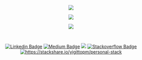 <!-- LAST VERSION -->
<p align="center">
  <a href="https://skillicons.dev">
    <img src="https://skillicons.dev/icons?i=go,js,ts,solidity" />
  </a>
</p>
<p align="center">
  <a href="https://skillicons.dev">
    <img src="https://skillicons.dev/icons?i=react,nestjs,express,spring,graphql" />
  </a>
</p>
<p align="center">
  <a href="https://skillicons.dev">
    <img src="https://skillicons.dev/icons?i=aws,googlecloud,kubernetes,docker,postgresql,mongodb" />
  </a>
</p>


<!--
<p align="center">
  <a href="https://skillicons.dev">
    <img src="https://skillicons.dev/icons?i=mongodb,rabbitmq,java,mysql,js,express,react,spring,redis,graphql,vuejs,ts,kafka,postgresql,python" />
  </a>
</p>
<p align="center">
  <a href="https://skillicons.dev">
    <img src="https://skillicons.dev/icons?i=aws,kubernetes,docker,go,solidity,nodejs,nestjs,googlecloud" />
  </a>
</p>
-->

<!--

<p align="center">
  <a href="https://skillicons.dev">
    <img src="https://skillicons.dev/icons?i=mongodb,rabbitmq,java,mysql,js,express,react,spring,redis,graphql,vuejs,ts,kafka,postgresql,python" />
  </a>
</p>
<p align="center">
  <a href="https://skillicons.dev">
    <img src="https://skillicons.dev/icons?i=aws,kubernetes,docker,go,nodejs,nestjs,solidity" />
  </a>
</p>
<div>
  <div align="center">
    <a href="https://aws.amazon.com/" target="_blank"> 
      <img src="https://www.vectorlogo.zone/logos/amazon_aws/amazon_aws-icon.svg" alt="aws" width="40" height="40"/> 
    </a>
    <a href="https://dev.mysql.com/doc/" target="_blank"> 
      <img src="https://www.vectorlogo.zone/logos/mysql/mysql-icon.svg" alt="mysql" width="40" height="40"/> 
    </a> 
    <a href="https://developer.mozilla.org/en-US/docs/Web/JavaScript" target="_blank"> 
      <img src="https://cdn.iconscout.com/icon/free/png-256/javascript-1-225993.png" alt="javascript" width="40" height="40"/> 
    </a>
    <a href="https://nestjs.com/" target="_blank"> 
      <img src="https://www.vectorlogo.zone/logos/nestjs/nestjs-icon.svg" alt="nestjs" width="40" height="40"/> 
    </a> 
    <a href="https://expressjs.com/" target="_blank"> 
      <img src="https://www.vectorlogo.zone/logos/expressjs/expressjs-icon.svg" alt="expressjs" width="40" height="40"/> 
    </a>
    <a href="https://reactjs.org/" target="_blank"> 
      <img src="https://www.vectorlogo.zone/logos/reactjs/reactjs-icon.svg" alt="reactjs" width="40" height="40"/> 
    </a>
    <a href="https://spring.io/projects/spring-boot" target="_blank"> 
      <img src="https://www.vectorlogo.zone/logos/springio/springio-icon.svg" alt="spring-boot" width="40" height="40"/>
    </a> 
    <a href="https://redis.io/" target="_blank">
      <img src="https://img.icons8.com/color/344/redis.png" alt="redis" width="45" height="45" />
    </a>
    <a href="https://kubernetes.io" target="_blank"> 
      <img src="https://www.vectorlogo.zone/logos/kubernetes/kubernetes-icon.svg" alt="kubernetes" width="40" height="40"/>
    </a> 
    <a href="https://golang.org/" target="_blank"> 
      <img src="https://www.vectorlogo.zone/logos/golang/golang-icon.svg" alt="golang" width="40" height="40"/> 
    </a> 
    <a href="https://www.docker.com/" target="_blank"> 
      <img src="https://img.icons8.com/fluency/344/docker.png" alt="docker" width="40" height="40"/> 
    </a> 
    <a href="https://graphql.org/" target="_blank"> 
      <img src="https://www.vectorlogo.zone/logos/graphql/graphql-icon.svg" alt="graphql" width="35" height="35"/> 
    </a>
    <a href="https://vuejs.org/" target="_blank"> 
      <img src="https://www.vectorlogo.zone/logos/vuejs/vuejs-icon.svg" alt="vuejs" width="40" height="40"/> 
    </a> 
     <a href="https://www.typescriptlang.org/" target="_blank"> 
      <img src="https://www.vectorlogo.zone/logos/typescriptlang/typescriptlang-icon.svg" alt="typescript" width="40" height="40"/> 
    </a>
    <a href="https://nodejs.org" target="_blank"> 
      <img src="https://www.vectorlogo.zone/logos/nodejs/nodejs-icon.svg" alt="nodejs" width="40" height="40"/> 
    </a> 
      <a href="https://docs.oracle.com/javase/8/docs/technotes/tools/windows/javadoc.html" target="_blank"> 
      <img src="https://www.vectorlogo.zone/logos/java/java-icon.svg" alt="java" width="40" height="40"/> 
    </a> 
       <a href="https://www.mongodb.com/" target="_blank"> 
      <img src="https://www.vectorlogo.zone/logos/mongodb/mongodb-icon.svg" alt="mongodb" width="40" height="40"/> 
    </a>
    <a href="https://www.rabbitmq.com" target="_blank"> 
      <img src="https://www.vectorlogo.zone/logos/rabbitmq/rabbitmq-icon.svg" alt="rabbitmq" width="35" height="35"/> 
    </a>
    <a href="https://www.postgresql.org" target="_blank"> 
      <img src="https://www.vectorlogo.zone/logos/postgresql/postgresql-icon.svg" alt="postgresql" width="40" height="40"/> 
    </a> 
    <a href="https://ethereum.org" target="_blank"> 
      <img src="https://www.vectorlogo.zone/logos/ethereum/ethereum-icon.svg" alt="ethereum" width="40" height="40"/> 
    </a> 
    
  </div>
</div> -->
</br>
<div align="center">
  
[![Linkedin Badge](https://img.shields.io/badge/-mertyigittop-blue?style=flat-square&logo=Linkedin&logoColor=white&link=https://www.linkedin.com/in/mertyigittop/)](https://www.linkedin.com/in/mertyigittop/) 
[![Medium Badge](https://img.shields.io/badge/Medium-12100E?style=flat-square&logo=medium&logoColor=white)](https://medium.com/@yigittopm) 
![](https://komarev.com/ghpvc/?username=yigittopm&color=blue)
[![Stackoverflow Badge](https://img.shields.io/badge/Stack_Overflow-FE7A16?style=flat-square&logo=stack-overflow&logoColor=white)](https://stackoverflow.com/users/13921542/mert) 
<a href="https://stackshare.io/yigittopm/personal-stack">
    <img src="http://img.shields.io/badge/tech-stack-0690fa.svg?style=flat" alt="https://stackshare.io/yigittopm/personal-stack">
</a>
</div>

<!--
<div align="center">
  <img align="center" width="100%" height="auto" margin="20px" src="https://media1.giphy.com/media/13HgwGsXF0aiGY/giphy.gif" />
</div>
-->
